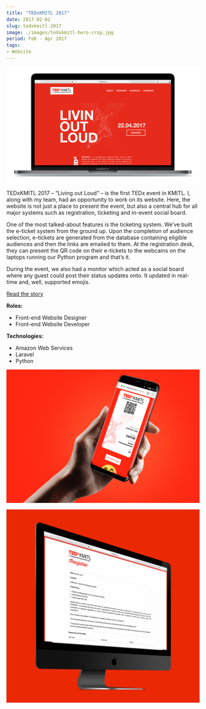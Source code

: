 ```yaml
---
title: "TEDxKMITL 2017"
date: 2017-02-01
slug: tedxkmitl-2017
image: ./images/tedxkmitl-hero-crop.jpg
period: Feb - Apr 2017
tags:
- Website
---
```


![](./images/tedxkmitl-hero.jpg)

TEDxKMITL 2017 – “Living out Loud” – is the first TEDx event in KMITL.
I, along with my team, had an opportunity to work on its website.
Here, the website is not just a place to present the event,
but also a central hub for all major systems such as registration, ticketing and in-event social board.

One of the most talked-about features is the ticketing system.
We’ve built the e-ticket system from the ground up.
Upon the completion of audience selection, e-tickets are generated from the database
containing eligible audiences and then the links are emailed to them.
At the registration desk, they can present the QR code on their e-tickets to the webcams on the laptops
running our Python program and that’s it.

During the event, we also had a monitor which acted as a social board where any guest could post their status updates onto.
It updated in real-time and, well, supported emojis.

<div class="buttons">
<a href="https://blog.zartre.com/tedxkmitl2017-1e92f18687de" class="button">Read the story</a>
</div>

**Roles:**
- Front-end Website Designer
- Front-end Website Developer

**Technologies:**
- Amazon Web Services
- Laravel
- Python

![](./images/tedxkmitl-ticket.jpg)

![](./images/tedxkmitl-register.jpg)
